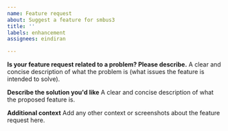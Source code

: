 ```yaml
---
name: Feature request
about: Suggest a feature for smbus3
title: ''
labels: enhancement
assignees: eindiran

---
```


**Is your feature request related to a problem? Please describe.**
A clear and concise description of what the problem is (what issues the feature is intended to solve).

**Describe the solution you'd like**
A clear and concise description of what the proposed feature is.

**Additional context**
Add any other context or screenshots about the feature request here.
